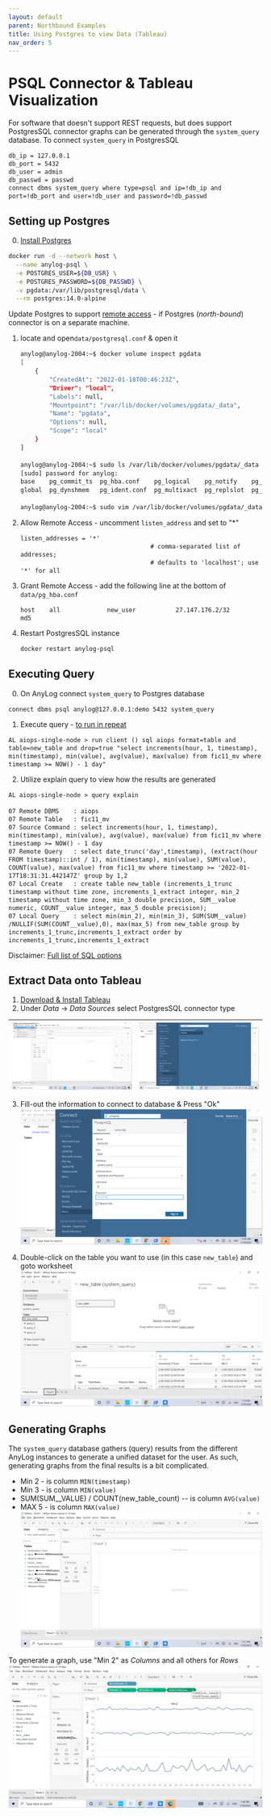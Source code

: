 ```yaml
---
layout: default
parent: Northbound Examples
title: Using Postgres to view Data (Tableau)
nav_order: 5
---
```

# PSQL Connector & Tableau Visualization
  
For software that doesn't support REST requests, but does support PostgresSQL connector graphs can be generated through 
the `system_query` database. To connect `system_query` in  PostgresSQL

```anylog
db_ip = 127.0.0.1 
db_port = 5432 
db_user = admin 
db_passwd = passwd
connect dbms system_query where type=psql and ip=!db_ip and port=!db_port and user=!db_user and password=!db_passwd   
```


## Setting up Postgres 
0. [Install Postgres](https://www.postgresqltutorial.com/install-postgresql/)
```bash
docker run -d --network host \
  --name anylog-psql \
  -e POSTGRES_USER=${DB_USR} \
  -e POSTGRES_PASSWORD=${DB_PASSWD} \
  -v pgdata:/var/lib/postgresql/data \
  --rm postgres:14.0-alpine
```

Update Postgres to support [remote access](https://mellowhost.com/blog/how-to-allow-remote-user-access-in-postgresql.html#:~:text=%20How%20to%20Allow%20Remote%20User%20Access%20in,manages%20a%20remote%20access%20file%2C%20to...%20More%20) - if Postgres (_north-bound_) connector is on a separate machine.
1. locate and open`data/postgresql.conf` & open it
    ```bash
    anylog@anylog-2004:~$ docker volume inspect pgdata 
    [
        {
            "CreatedAt": "2022-01-18T00:46:23Z",
            "Driver": "local",
            "Labels": null,
            "Mountpoint": "/var/lib/docker/volumes/pgdata/_data",
            "Name": "pgdata",
            "Options": null,
            "Scope": "local"
        }
    ]
    
    anylog@anylog-2004:~$ sudo ls /var/lib/docker/volumes/pgdata/_data
    [sudo] password for anylog: 
    base    pg_commit_ts  pg_hba.conf    pg_logical    pg_notify    pg_serial     pg_stat      pg_subtrans  pg_twophase  pg_wal   postgresql.auto.conf  postmaster.opts
    global  pg_dynshmem   pg_ident.conf  pg_multixact  pg_replslot  pg_snapshots  pg_stat_tmp  pg_tblspc    PG_VERSION   pg_xact  postgresql.conf       postmaster.pid
    
    anylog@anylog-2004:~$ sudo vim /var/lib/docker/volumes/pgdata/_data/postgresql.conf
    ```
    
2. Allow Remote Access - uncomment `listen_address` and set to "*"
    ```configs
    listen_addresses = '*'
                                        # comma-separated list of addresses;
                                        # defaults to 'localhost'; use '*' for all
    ```
    
3. Grant Remote Access - add the following line at the bottom of `data/pg_hba.conf`
    ```configs
    host    all             new_user           27.147.176.2/32       md5
    ```
   
4. Restart PostgresSQL instance
    ```bash
    docker restart anylog-psql
    ```

## Executing Query
0. On AnyLog connect `system_query` to Postgres database 
```anylog
connect dbms psql anylog@127.0.0.1:demo 5432 system_query
```

1. Execute query - [to run in repeat](../alerts%20and%20monitoring.md#repeatable-queries)
```anylog
AL aiops-single-node > run client () sql aiops format=table and table=new_table and drop=true "select increments(hour, 1, timestamp), min(timestamp), min(value), avg(value), max(value) from fic11_mv where timestamp >= NOW() - 1 day"
```

2. Utilize explain query to view how the results are generated
```anylog
AL aiops-single-node > query explain 

07 Remote DBMS    : aiops
07 Remote Table   : fic11_mv
07 Source Command : select increments(hour, 1, timestamp), min(timestamp), min(value), avg(value), max(value) from fic11_mv where timestamp >= NOW() - 1 day
07 Remote Query   : select date_trunc('day',timestamp), (extract(hour FROM timestamp)::int / 1), min(timestamp), min(value), SUM(value), COUNT(value), max(value) from fic11_mv where timestamp >= '2022-01-17T18:31:31.442147Z' group by 1,2
07 Local Create   : create table new_table (increments_1_trunc timestamp without time zone, increments_1_extract integer, min_2 timestamp without time zone, min_3 double precision, SUM__value numeric, COUNT__value integer, max_5 double precision);
07 Local Query    : select min(min_2), min(min_3), SUM(SUM__value) /NULLIF(SUM(COUNT__value),0), max(max_5) from new_table group by increments_1_trunc,increments_1_extract order by increments_1_trunc,increments_1_extract
```
Disclaimer: [Full list of SQL options](../queries.md#query-options)

## Extract Data onto Tableau
1. [Download & Install Tableau](https://www.tableau.com/products/desktop/download)
2. Under _Data_ → _Data Sources_ select PostgresSQL connector type 

| ![data](../../imgs/tableau_img2a.png) | ![data source](../../imgs/tableau_img2b.png) |
| --- | --- |

3. Fill-out the information to connect to database & Press "Ok"
![connection information](../../imgs/tableau_img3.png)


4. Double-click on the table you want to use (in this case `new_table`) and goto worksheet
![prep worksheet data](../../imgs/tableau_img4.png)


## Generating Graphs

The `system_query` database gathers (query) results from the different AnyLog instances to generate a unified dataset for 
the user. As such, generating graphs from the final results is a bit complicated. 
   * Min 2 - is column `MIN(timestamp)`
   * Min 3 - is column `MIN(value)`
   * SUM(SUM__VALUE) / COUNT(new_table_count) -- is column `AVG(value)`
   * MAX 5 - is column `MAX(value)`
![column explanation](../../imgs/tableau_img5.png)

To generate a graph, use "Min 2" as _Columns_ and all others for _Rows_
![generated image](../../imgs/tableau_img6.png)